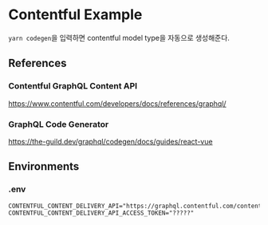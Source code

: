 # Contentful Example

`yarn codegen`을 입력하면 contentful model type을 자동으로 생성해준다.

## References

### Contentful GraphQL Content API

https://www.contentful.com/developers/docs/references/graphql/

### GraphQL Code Generator

https://the-guild.dev/graphql/codegen/docs/guides/react-vue

## Environments

### .env

```
CONTENTFUL_CONTENT_DELIVERY_API="https://graphql.contentful.com/content/v1/spaces/?????"
CONTENTFUL_CONTENT_DELIVERY_API_ACCESS_TOKEN="?????"

```
